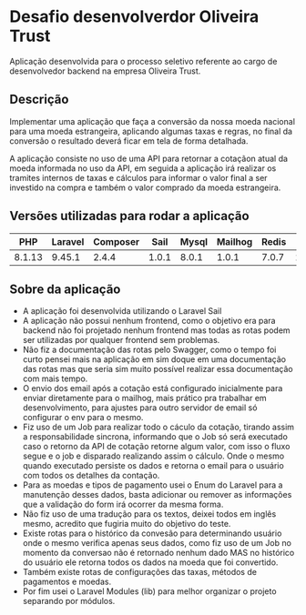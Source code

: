 # Desafio desenvolverdor Oliveira Trust
Aplicação desenvolvida para o processo seletivo referente ao cargo de desenvolvedor backend na empresa Oliveira Trust.

## Descrição
Implementar uma aplicação que faça a conversão da nossa moeda nacional para uma moeda estrangeira, aplicando algumas taxas e regras, no final da conversão o resultado deverá ficar em tela de forma detalhada.

A aplicação consiste no uso de uma API para retornar a cotaçãon atual da moeda informada no uso da API, em seguida a aplicação irá realizar os tramites internos de taxas e cálculos para informar o valor final a ser investido na compra e também o valor comprado da moeda estrangeira.

## Versões utilizadas para rodar a aplicação
PHP     | Laravel   |Composer   |Sail   |Mysql  |Mailhog    |Redis  |Docker
|-      | -         |-          |-      |-      |-          |-      |-
8.1.13  | 9.45.1    |2.4.4      |1.0.1  |8.0.1  |1.0.1      |7.0.7  |20.10.21

## Sobre da aplicação
+ A aplicação foi desenvolvida utilizando o Laravel Sail
+ A aplicação não possui nenhum frontend, como o objetivo era para backend não foi projetado nenhum frontend mas todas as rotas podem ser utilizadas por qualquer frontend sem problemas.
+ Não fiz a documentação das rotas pelo Swagger, como o tempo foi curto pensei mais na aplicação em sim doque em uma documentação das rotas mas que seria sim muito possível realizar essa documentação com mais tempo.
+ O envio dos email após a cotação está configurado inicialmente para enviar diretamente para o mailhog, mais prático pra trabalhar em desenvolvimento, para ajustes para outro servidor de email só configurar o env para o mesmo.
+ Fiz uso de um Job para realizar todo o cáculo da cotação, tirando assim a responsabilidade sincrona, informando que o Job só será executado caso o retorno da API de cotação retorne algum valor, com isso o fluxo segue e o job e disparado realizando assim o cálculo. Onde o mesmo quando executado persiste os dados e retorna o email para o usuário com todos os detalhes da contação.
+ Para as moedas e tipos de pagamento usei o Enum do Laravel para a manutenção desses dados, basta adicionar ou remover as informações que a validação do form irá ocorrer da mesma forma.
+ Não fiz uso de uma tradução para os textos, deixei todos em inglês mesmo, acredito que fugiria muito do objetivo do teste.
+ Existe rotas para o histórico da convesão para determinando usuário onde o mesmo verifica apenas seus dados, como fiz uso de um Job no momento da conversao não é retornado nenhum dado MAS no histórico do usuário ele retorna todos os dados na moeda que foi convertido.
+ Também existe rotas de configurações das taxas, métodos de pagamentos e moedas.
+ Por fim usei o Laravel Modules (lib) para melhor organizar o projeto separando por módulos.
